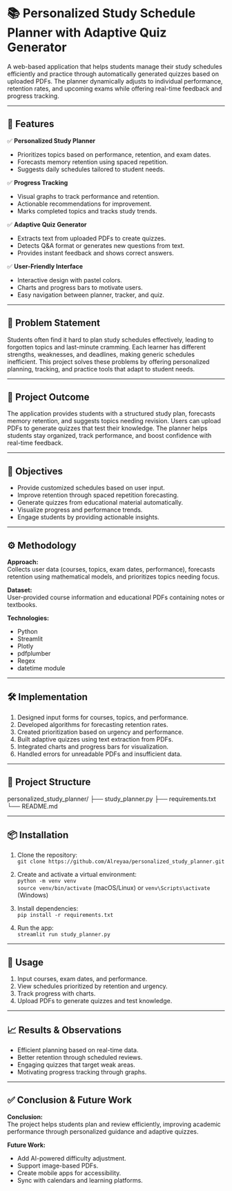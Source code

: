 # 📚 Personalized Study Schedule Planner with Adaptive Quiz Generator

A web-based application that helps students manage their study schedules efficiently and practice through automatically generated quizzes based on uploaded PDFs. The planner dynamically adjusts to individual performance, retention rates, and upcoming exams while offering real-time feedback and progress tracking.

---

## 🚀 Features

✅ **Personalized Study Planner**  
- Prioritizes topics based on performance, retention, and exam dates.  
- Forecasts memory retention using spaced repetition.  
- Suggests daily schedules tailored to student needs.

✅ **Progress Tracking**  
- Visual graphs to track performance and retention.  
- Actionable recommendations for improvement.  
- Marks completed topics and tracks study trends.

✅ **Adaptive Quiz Generator**  
- Extracts text from uploaded PDFs to create quizzes.  
- Detects Q&A format or generates new questions from text.  
- Provides instant feedback and shows correct answers.  

✅ **User-Friendly Interface**  
- Interactive design with pastel colors.  
- Charts and progress bars to motivate users.  
- Easy navigation between planner, tracker, and quiz.

---

## 🧠 Problem Statement

Students often find it hard to plan study schedules effectively, leading to forgotten topics and last-minute cramming. Each learner has different strengths, weaknesses, and deadlines, making generic schedules inefficient. This project solves these problems by offering personalized planning, tracking, and practice tools that adapt to student needs.

---

## 🎯 Project Outcome

The application provides students with a structured study plan, forecasts memory retention, and suggests topics needing revision. Users can upload PDFs to generate quizzes that test their knowledge. The planner helps students stay organized, track performance, and boost confidence with real-time feedback.

---

## 🎯 Objectives

- Provide customized schedules based on user input.  
- Improve retention through spaced repetition forecasting.  
- Generate quizzes from educational material automatically.  
- Visualize progress and performance trends.  
- Engage students by providing actionable insights.

---

## ⚙️ Methodology

**Approach:**  
Collects user data (courses, topics, exam dates, performance), forecasts retention using mathematical models, and prioritizes topics needing focus.

**Dataset:**  
User-provided course information and educational PDFs containing notes or textbooks.

**Technologies:**  
- Python  
- Streamlit  
- Plotly  
- pdfplumber  
- Regex  
- datetime module

---

## 🛠 Implementation

1. Designed input forms for courses, topics, and performance.
2. Developed algorithms for forecasting retention rates.
3. Created prioritization based on urgency and performance.
4. Built adaptive quizzes using text extraction from PDFs.
5. Integrated charts and progress bars for visualization.
6. Handled errors for unreadable PDFs and insufficient data.

---

## 📂 Project Structure

personalized_study_planner/
├── study_planner.py
├── requirements.txt
└── README.md

---

## 📦 Installation

1. Clone the repository:  
   `git clone https://github.com/Alreyaa/personalized_study_planner.git`

2. Create and activate a virtual environment:  
   `python -m venv venv`  
   `source venv/bin/activate` (macOS/Linux) or `venv\Scripts\activate` (Windows)

3. Install dependencies:  
   `pip install -r requirements.txt`

4. Run the app:  
   `streamlit run study_planner.py`

---

## 📖 Usage

1. Input courses, exam dates, and performance.
2. View schedules prioritized by retention and urgency.
3. Track progress with charts.
4. Upload PDFs to generate quizzes and test knowledge.

---

## 📈 Results & Observations

- Efficient planning based on real-time data.
- Better retention through scheduled reviews.
- Engaging quizzes that target weak areas.
- Motivating progress tracking through graphs.

---

## ✅ Conclusion & Future Work

**Conclusion:**  
The project helps students plan and review efficiently, improving academic performance through personalized guidance and adaptive quizzes.

**Future Work:**  
- Add AI-powered difficulty adjustment.
- Support image-based PDFs.
- Create mobile apps for accessibility.
- Sync with calendars and learning platforms.

